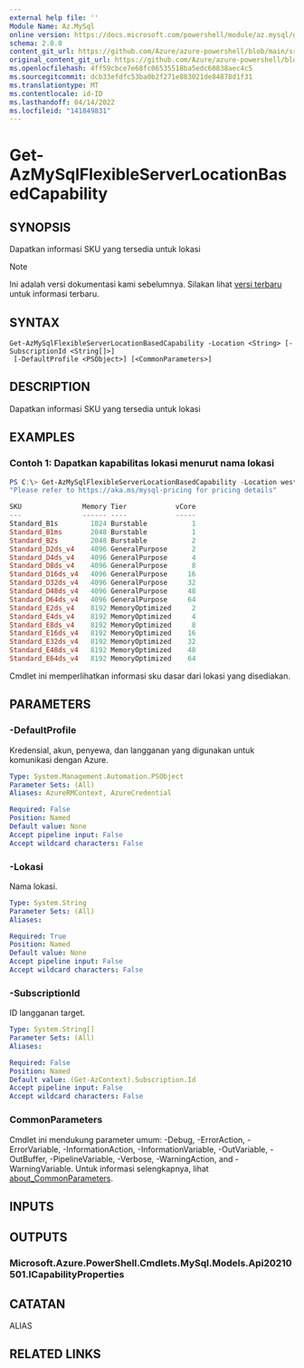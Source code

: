 ```yaml
---
external help file: ''
Module Name: Az.MySql
online version: https://docs.microsoft.com/powershell/module/az.mysql/get-azmysqlflexibleserverlocationbasedcapability
schema: 2.0.0
content_git_url: https://github.com/Azure/azure-powershell/blob/main/src/MySql/help/Get-AzMySqlFlexibleServerLocationBasedCapability.md
original_content_git_url: https://github.com/Azure/azure-powershell/blob/main/src/MySql/help/Get-AzMySqlFlexibleServerLocationBasedCapability.md
ms.openlocfilehash: 4ff59cbce7e68fc06535518ba5edc60838aec4c5
ms.sourcegitcommit: dcb33efdfc53ba0b2f271e883021de84878d1f31
ms.translationtype: MT
ms.contentlocale: id-ID
ms.lasthandoff: 04/14/2022
ms.locfileid: "141849831"
---
```

# Get-AzMySqlFlexibleServerLocationBasedCapability

## SYNOPSIS
Dapatkan informasi SKU yang tersedia untuk lokasi

> [!NOTE]
>Ini adalah versi dokumentasi kami sebelumnya. Silakan lihat [versi terbaru](/powershell/module/az.mysql/get-azmysqlflexibleserverlocationbasedcapability) untuk informasi terbaru.

## SYNTAX

```
Get-AzMySqlFlexibleServerLocationBasedCapability -Location <String> [-SubscriptionId <String[]>]
 [-DefaultProfile <PSObject>] [<CommonParameters>]
```

## DESCRIPTION
Dapatkan informasi SKU yang tersedia untuk lokasi

## EXAMPLES

### Contoh 1: Dapatkan kapabilitas lokasi menurut nama lokasi
```powershell
PS C:\> Get-AzMySqlFlexibleServerLocationBasedCapability -Location westus2
"Please refer to https://aka.ms/mysql-pricing for pricing details"

SKU               Memory Tier            vCore
---               ------ ----            -----
Standard_B1s        1024 Burstable           1
Standard_B1ms       2048 Burstable           1
Standard_B2s        2048 Burstable           2
Standard_D2ds_v4    4096 GeneralPurpose      2
Standard_D4ds_v4    4096 GeneralPurpose      4
Standard_D8ds_v4    4096 GeneralPurpose      8
Standard_D16ds_v4   4096 GeneralPurpose     16
Standard_D32ds_v4   4096 GeneralPurpose     32
Standard_D48ds_v4   4096 GeneralPurpose     48
Standard_D64ds_v4   4096 GeneralPurpose     64
Standard_E2ds_v4    8192 MemoryOptimized     2
Standard_E4ds_v4    8192 MemoryOptimized     4
Standard_E8ds_v4    8192 MemoryOptimized     8
Standard_E16ds_v4   8192 MemoryOptimized    16
Standard_E32ds_v4   8192 MemoryOptimized    32
Standard_E48ds_v4   8192 MemoryOptimized    48
Standard_E64ds_v4   8192 MemoryOptimized    64

```

Cmdlet ini memperlihatkan informasi sku dasar dari lokasi yang disediakan.

## PARAMETERS

### -DefaultProfile
Kredensial, akun, penyewa, dan langganan yang digunakan untuk komunikasi dengan Azure.

```yaml
Type: System.Management.Automation.PSObject
Parameter Sets: (All)
Aliases: AzureRMContext, AzureCredential

Required: False
Position: Named
Default value: None
Accept pipeline input: False
Accept wildcard characters: False
```

### -Lokasi
Nama lokasi.

```yaml
Type: System.String
Parameter Sets: (All)
Aliases:

Required: True
Position: Named
Default value: None
Accept pipeline input: False
Accept wildcard characters: False
```

### -SubscriptionId
ID langganan target.

```yaml
Type: System.String[]
Parameter Sets: (All)
Aliases:

Required: False
Position: Named
Default value: (Get-AzContext).Subscription.Id
Accept pipeline input: False
Accept wildcard characters: False
```

### CommonParameters
Cmdlet ini mendukung parameter umum: -Debug, -ErrorAction, -ErrorVariable, -InformationAction, -InformationVariable, -OutVariable, -OutBuffer, -PipelineVariable, -Verbose, -WarningAction, and -WarningVariable. Untuk informasi selengkapnya, lihat [about_CommonParameters](http://go.microsoft.com/fwlink/?LinkID=113216).

## INPUTS

## OUTPUTS

### Microsoft.Azure.PowerShell.Cmdlets.MySql.Models.Api20210501.ICapabilityProperties

## CATATAN

ALIAS

## RELATED LINKS

